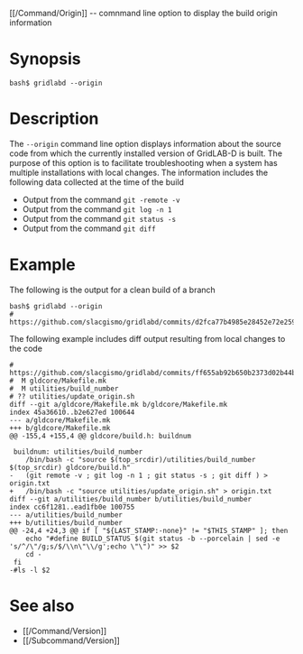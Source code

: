 [[/Command/Origin]] -- comnmand line option to display the build origin information

# Synopsis

~~~
bash$ gridlabd --origin
~~~

# Description

The `--origin` command line option displays information about the source code from which the currently installed version of GridLAB-D is built.  The purpose of this option is to facilitate troubleshooting when a system has multiple installations with local changes. The information includes the following data collected at the time of the build
- Output from the command `git -remote -v`
- Output from the command `git log -n 1`
- Output from the command `git status -s`
- Output from the command `git diff`

# Example

The following is the output for a clean build of a branch

~~~
bash$ gridlabd --origin
# https://github.com/slacgismo/gridlabd/commits/d2fca77b4985e28452e72e259ce6bf77d2d454b1

~~~

The following example includes diff output resulting from local changes to the code

~~~
# https://github.com/slacgismo/gridlabd/commits/ff655ab92b650b2373d02b44bf884334d40faf06
#  M gldcore/Makefile.mk
#  M utilities/build_number
# ?? utilities/update_origin.sh
diff --git a/gldcore/Makefile.mk b/gldcore/Makefile.mk
index 45a36610..b2e627ed 100644
--- a/gldcore/Makefile.mk
+++ b/gldcore/Makefile.mk
@@ -155,4 +155,4 @@ gldcore/build.h: buildnum
 
 buildnum: utilities/build_number
 	/bin/bash -c "source $(top_srcdir)/utilities/build_number $(top_srcdir) gldcore/build.h"
-	(git remote -v ; git log -n 1 ; git status -s ; git diff ) > origin.txt
+	/bin/bash -c "source utilities/update_origin.sh" > origin.txt
diff --git a/utilities/build_number b/utilities/build_number
index cc6f1281..ead1fb0e 100755
--- a/utilities/build_number
+++ b/utilities/build_number
@@ -24,4 +24,3 @@ if [ "${LAST_STAMP:-none}" != "$THIS_STAMP" ]; then
 	echo "#define BUILD_STATUS $(git status -b --porcelain | sed -e 's/^/\"/g;s/$/\\n\"\\/g';echo \"\")" >> $2
 	cd -
 fi
-#ls -l $2
~~~

# See also

* [[/Command/Version]]
* [[/Subcommand/Version]]
